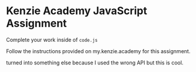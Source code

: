 # Kenzie Academy JavaScript Assignment

Complete your work inside of `code.js`

Follow the instructions provided on my.kenzie.academy for this assignment.


turned into something else because I used the wrong API but this is cool.
